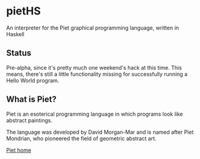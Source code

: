 # pietHS

An interpreter for the Piet graphical programming language, written in Haskell

## Status

Pre-alpha, since it's pretty much one weekend's hack at this time.
This means, there's still a little functionality missing for successfully running a Hello World program.

## What is Piet?

Piet is an esoterical programming language in which programs look like abstract paintings.

The language was developed by David Morgan-Mar and is named after Piet Mondrian,
who pioneered the field of geometric abstract art.

[Piet home](http://www.dangermouse.net/esoteric/piet.html)
